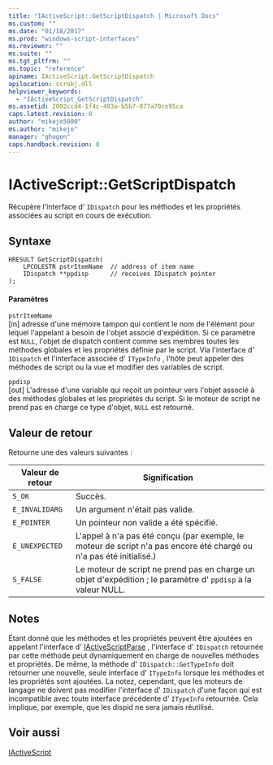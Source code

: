 ```yaml
---
title: "IActiveScript::GetScriptDispatch | Microsoft Docs"
ms.custom: ""
ms.date: "01/18/2017"
ms.prod: "windows-script-interfaces"
ms.reviewer: ""
ms.suite: ""
ms.tgt_pltfrm: ""
ms.topic: "reference"
apiname: IActiveScript.GetScriptDispatch
apilocation: scrobj.dll
helpviewer_keywords: 
  - "IActiveScript_GetScriptDispatch"
ms.assetid: 2092ccd4-1f4c-493a-b5b7-077a70ce95ca
caps.latest.revision: 8
author: "mikejo5000"
ms.author: "mikejo"
manager: "ghogen"
caps.handback.revision: 8
---
```

# IActiveScript::GetScriptDispatch
Récupère l'interface d' `IDispatch` pour les méthodes et les propriétés associées au script en cours de exécution.  
  
## Syntaxe  
  
```  
HRESULT GetScriptDispatch(  
    LPCOLESTR pstrItemName  // address of item name  
    IDispatch **ppdisp      // receives IDispatch pointer  
);  
```  
  
#### Paramètres  
 `pstrItemName`  
 \[in\]  adresse d'une mémoire tampon qui contient le nom de l'élément pour lequel l'appelant a besoin de l'objet associé d'expédition.  Si ce paramètre est `NULL`, l'objet de dispatch contient comme ses membres toutes les méthodes globales et les propriétés définie par le script.  Via l'interface d' `IDispatch` et l'interface associée d' `ITypeInfo` , l'hôte peut appeler des méthodes de script ou la vue et modifier des variables de script.  
  
 `ppdisp`  
 \[out\]  L'adresse d'une variable qui reçoit un pointeur vers l'objet associé à des méthodes globales et les propriétés du script.  Si le moteur de script ne prend pas en charge ce type d'objet, `NULL` est retourné.  
  
## Valeur de retour  
 Retourne une des valeurs suivantes :  
  
|Valeur de retour|Signification|  
|----------------------|-------------------|  
|`S_OK`|Succès.|  
|`E_INVALIDARG`|Un argument n'était pas valide.|  
|`E_POINTER`|Un pointeur non valide a été spécifié.|  
|`E_UNEXPECTED`|L'appel à n'a pas été conçu \(par exemple, le moteur de script n'a pas encore été chargé ou n'a pas été initialisé.\)|  
|`S_FALSE`|Le moteur de script ne prend pas en charge un objet d'expédition ; le paramètre d' `ppdisp` a la valeur NULL.|  
  
## Notes  
 Étant donné que les méthodes et les propriétés peuvent être ajoutées en appelant l'interface d' [IActiveScriptParse](../../winscript/reference/iactivescriptparse.md) , l'interface d' `IDispatch` retournée par cette méthode peut dynamiquement en charge de nouvelles méthodes et propriétés.  De même, la méthode d' `IDispatch::GetTypeInfo` doit retourner une nouvelle, seule interface d' `ITypeInfo` lorsque les méthodes et les propriétés sont ajoutées.  La notez, cependant, que les moteurs de langage ne doivent pas modifier l'interface d' `IDispatch` d'une façon qui est incompatible avec toute interface précédente d' `ITypeInfo` retournée.  Cela implique, par exemple, que les dispid ne sera jamais réutilisé.  
  
## Voir aussi  
 [IActiveScript](../../winscript/reference/iactivescript.md)